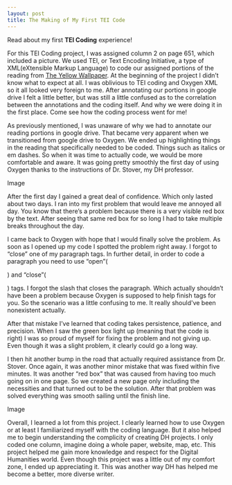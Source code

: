 ```yaml
---
layout: post
title: The Making of My First TEI Code
---
```


Read about my first **TEI Coding** experience!

For this TEI Coding project, I was assigned column 2 on page 651, which included a picture. We used TEI, or Text Encoding Initiative, a type of XML(eXtensible Markup Language) to code our assigned portions of the reading from [The Yellow Wallpaper](https://www.nlm.nih.gov/exhibition/theliteratureofprescription/exhibitionAssets/digitalDocs/The-Yellow-Wall-Paper.pdf). At the beginning of the project I didn’t know what to expect at all. I was oblivious to TEI coding and Oxygen XML so it all looked very foreign to me. After annotating our portions in google drive I felt a little better, but was still a little confused as to the correlation between the annotations and the coding itself. And why we were doing it in the first place. Come see how the coding process went for me!

As previously mentioned, I was unaware of why we had to annotate our reading portions in google drive. That became very apparent when we transitioned from google drive to Oxygen. We ended up highlighting things in the reading that specifically needed to be coded. Things such as italics or em dashes. So when it was time to actually code, we would be more comfortable and aware. It was going pretty smoothly the first day of using Oxygen thanks to the instructions of Dr. Stover, my DH professor.  

Image

After the first day I gained a great deal of confidence. Which only lasted about two days. I ran into my first problem that would leave me annoyed all day. You know that there’s a problem because there is a very visible red box by the text. After seeing that same red box for so long I had to take multiple breaks throughout the day. 

I came back to Oxygen with hope that I would finally solve the problem. As soon as I opened up my code I spotted the problem right away. I forgot to “close” one of my paragraph tags. In further detail, in order to code a paragraph you need to use “open”(<p>) and “close”(</p>) tags.  I forgot the slash that closes the paragraph. Which actually shouldn’t have been a problem because Oxygen is supposed to help finish tags for you. So the scenario was a little confusing to me. It really should've been nonexistent actually.

After that mistake I’ve learned that coding takes persistence, patience, and precision. When I saw the green box light up (meaning that the code is right) I was so proud of myself for fixing the problem and not giving up. Even though it was a slight problem, it clearly could go a long way. 

I then hit another bump in the road that actually required assistance from Dr. Stover. Once again, it was another minor mistake that was fixed within five minutes. It was another “red box” that was caused from having too much going on in one page. So we created a new page only including the necessities and that turned out to be the solution. After that problem was solved everything was smooth sailing until the finish line.

Image 


Overall, I learned a lot from this project. I clearly learned how to use Oxygen or at least I familiarized myself with the coding language. But it also helped me to begin understanding the complicity of creating DH projects. I only coded one column, imagine doing a whole paper, website, map, etc. This project helped me gain more knowledge and respect for the Digital Humanities world. Even though this project was a little out of my comfort zone, I ended up appreciating it. This was another way DH has helped me become a better, more diverse writer. 

